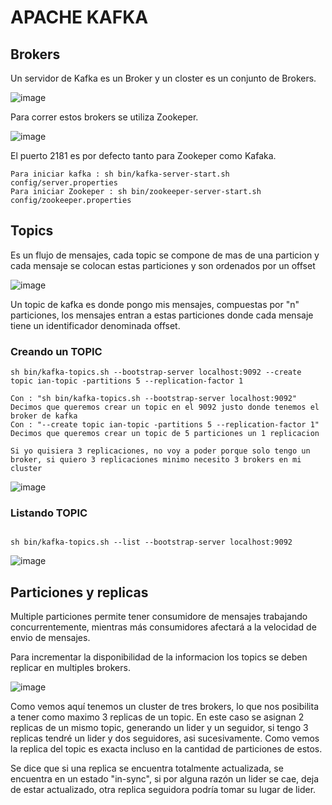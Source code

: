 # APACHE KAFKA

## Brokers

Un servidor de Kafka es un Broker y un closter es un conjunto de Brokers. 

![image](https://user-images.githubusercontent.com/56406481/179126430-b6d1ab84-073f-43dd-8a6b-2d6193e6b933.png)

Para correr estos brokers se utiliza Zookeper. 

![image](https://user-images.githubusercontent.com/56406481/179128015-b7c397be-b5a7-471b-a112-441b5bf5ca4c.png)

El puerto 2181 es por defecto tanto para Zookeper como Kafaka. 

```
Para iniciar kafka : sh bin/kafka-server-start.sh config/server.properties
Para iniciar Zookeper : sh bin/zookeeper-server-start.sh config/zookeeper.properties

```

## Topics

Es un flujo de mensajes, cada topic se compone de mas de una particion y cada mensaje se colocan estas particiones y son ordenados por un offset


![image](https://user-images.githubusercontent.com/56406481/179128640-902374bb-9494-432a-a86e-e46a0031c4a6.png)

Un topic de kafka es donde pongo mis mensajes, compuestas por "n" particiones, los mensajes entran a estas particiones donde cada mensaje tiene un identificador denominada offset. 

### Creando un TOPIC

```
sh bin/kafka-topics.sh --bootstrap-server localhost:9092 --create topic ian-topic -partitions 5 --replication-factor 1

Con : "sh bin/kafka-topics.sh --bootstrap-server localhost:9092" Decimos que queremos crear un topic en el 9092 justo donde tenemos el broker de kafka
Con : "--create topic ian-topic -partitions 5 --replication-factor 1" Decimos que queremos crear un topic de 5 particiones un 1 replicacion

Si yo quisiera 3 replicaciones, no voy a poder porque solo tengo un broker, si quiero 3 replicaciones minimo necesito 3 brokers en mi cluster

```
![image](https://user-images.githubusercontent.com/56406481/179129735-c2ed376e-e42e-4884-816d-e09422f32f9c.png)

### Listando TOPIC

```

sh bin/kafka-topics.sh --list --bootstrap-server localhost:9092 

```
![image](https://user-images.githubusercontent.com/56406481/179129991-c0ae3d0d-6dd1-4677-a81f-20dabbbdc7d3.png)


## Particiones y replicas

Multiple particiones permite tener consumidore de mensajes trabajando concurrentemente, mientras más consumidores afectará a la velocidad de envio de mensajes.

Para incrementar la disponibilidad de la informacion los topics se deben replicar en multiples brokers. 

![image](https://user-images.githubusercontent.com/56406481/179130927-6f4764b0-55d9-4c46-a8d9-6bc3b8edd88b.png)

Como vemos aquí tenemos un cluster de tres brokers, lo que nos posibilita a tener como maximo 3 replicas de un topic. En este caso se asignan
2 replicas de un mismo topic, generando un lider y un seguidor, si tengo 3 replicas tendré un lider y dos seguidores, asi sucesivamente. Como vemos la replica del topic es exacta incluso en la cantidad de particiones de estos. 

Se dice que si una replica se encuentra totalmente actualizada, se encuentra en un estado "in-sync", si por alguna razón un lider se cae, deja de estar actualizado, otra replica seguidora podría tomar su lugar de lider. 




















